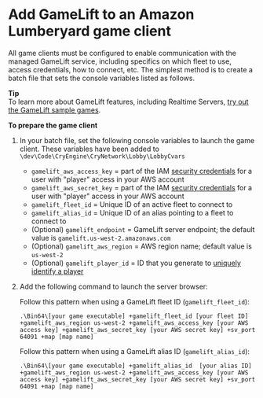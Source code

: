 # Add GameLift to an Amazon Lumberyard game client<a name="game-client-intro"></a>

All game clients must be configured to enable communication with the managed GameLift service, including specifics on which fleet to use, access credentials, how to connect, etc\. The simplest method is to create a batch file that sets the console variables listed as follows\.

**Tip**  
To learn more about GameLift features, including Realtime Servers, [try out the GameLift sample games](gamelift-explore.md)\.

**To prepare the game client**

1. In your batch file, set the following console variables to launch the game client\. These variables have been added to `\dev\Code\CryEngine\CryNetwork\Lobby\LobbyCvars`
   + `gamelift_aws_access_key` = part of the IAM [security credentials](setting-up-aws-login.md) for a user with "player" access in your AWS account 
   + `gamelift_aws_secret_key` = part of the IAM [security credentials](setting-up-aws-login.md) for a user with "player" access in your AWS account
   + `gamelift_fleet_id` = Unique ID of an active fleet to connect to
   + `gamelift_alias_id` = Unique ID of an alias pointing to a fleet to connect to
   + \(Optional\) `gamelift_endpoint` = GameLift server endpoint; the default value is `gamelift.us-west-2.amazonaws.com`
   + \(Optional\) `gamelift_aws_region` = AWS region name; default value is `us-west-2`
   + \(Optional\) `gamelift_player_id` = ID that you generate to [uniquely identify a player](player-sessions-player-identifiers.md)

1. Add the following command to launch the server browser: 

   Follow this pattern when using a GameLift fleet ID \(`gamelift_fleet_id`\):

   ```
   .\Bin64\[your game executable] +gamelift_fleet_id [your fleet ID] +gamelift_aws_region us-west-2 +gamelift_aws_access_key [your AWS access key] +gamelift_aws_secret_key [your AWS secret key] +sv_port 64091 +map [map name]
   ```

   Follow this pattern when using a GameLift alias ID \(`gamelift_alias_id`\):

   ```
   .\Bin64\[your game executable] +gamelift_alias_id  [your alias ID] +gamelift_aws_region us-west-2 +gamelift_aws_access_key [your AWS access key] +gamelift_aws_secret_key [your AWS secret key] +sv_port 64091 +map [map name]
   ```